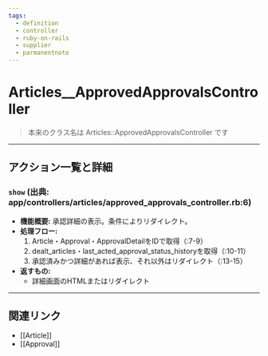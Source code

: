 ```yaml
---
tags:
  - definition
  - controller
  - ruby-on-rails
  - supplier
  - parmanentnote
---
```


# Articles__ApprovedApprovalsController

> 本来のクラス名は Articles::ApprovedApprovalsController です

---

## アクション一覧と詳細

### `show` (出典: app/controllers/articles/approved_approvals_controller.rb:6)

* **機能概要:**
  承認詳細の表示。条件によりリダイレクト。
* **処理フロー:**
    1. Article・Approval・ApprovalDetailをIDで取得（:7-9）
    2. dealt_articles・last_acted_approval_status_historyを取得（:10-11）
    3. 承認済みかつ詳細があれば表示、それ以外はリダイレクト（:13-15）
* **返すもの:**
    - 詳細画面のHTMLまたはリダイレクト

---

## 関連リンク
- [[Article]]
- [[Approval]] 